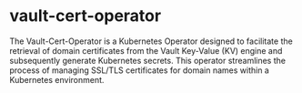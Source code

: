 # vault-cert-operator
The Vault-Cert-Operator is a Kubernetes Operator designed to facilitate the retrieval of domain certificates from the Vault Key-Value (KV) engine and subsequently generate Kubernetes secrets. This operator streamlines the process of managing SSL/TLS certificates for domain names within a Kubernetes environment.

